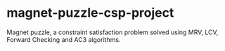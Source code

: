 # magnet-puzzle-csp-project
Magnet puzzle, a constraint satisfaction problem solved using MRV, LCV, Forward Checking and AC3 algorithms.
